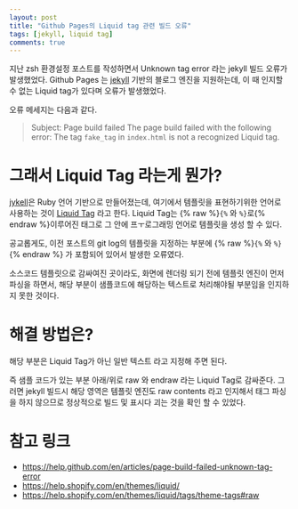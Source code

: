 ```yaml
---
layout: post
title: "Github Pages의 Liquid tag 관련 빌드 오류"
tags: [jekyll, liquid tag]
comments: true
---
```


지난 zsh 환경설정 포스트를 작성하면서 Unknown tag error 라는 jekyll 빌드 오류가 발생했었다. Github Pages 는 [jekyll](https://jekyllrb-ko.github.io/) 기반의 블로그 엔진을 지원하는데, 이 때 인지할 수 없는 Liquid tag가 있다며 오류가 발생했었다. 

오류 메세지는 다음과 같다.

> Subject: Page build failed
> The page build failed with the following error:
> The tag `fake_tag` in `index.html` is not a recognized Liquid tag.

# 그래서 Liquid Tag 라는게 뭔가?

[jykell](https://jekyllrb-ko.github.io/)은 Ruby 언어 기반으로 만들어졌는데, 여기에서 템플릿을 표현하기위한 언어로 사용하는 것이 [Liquid Tag](https://help.shopify.com/en/themes/liquid/tags) 라고 한다. Liquid Tag는 {% raw %}```{%``` 와 ```%}```로{% endraw %}이루어진 태그로 그 안에 프ㅜ로그래밍 언어로 템플릿을 생성 할 수 있다.

공교롭게도, 이전 포스트의 git log의 템플릿을 지정하는 부분에 {% raw %}```{%``` 와 ```%}```{% endraw %} 가 포함되어 있어서 발생한 오류였다.

소스코드 템플릿으로 감싸여진 곳이라도, 화면에 렌더링 되기 전에 템플릿 엔진이 먼저 파싱을 하면서, 해당 부분이 샘플코드에 해당하는 텍스트로 처리해야될 부분임을 인지하지 못한 것이다.

# 해결 방법은?

해당 부분은 Liquid Tag가 아닌 일반 텍스트 라고 지정해 주면 된다.

즉 샘플 코드가 있는 부분 아래/위로 raw 와 endraw 라는 Liquid Tag로 감싸준다. 그러면 jekyll 빌드시 해당 영역은 템플릿 엔진도 raw contents 라고 인지해서 태그 파싱을 하지 않으므로 정상적으로 빌드 및 표시다 괴는 것을 확인 할 수 있었다.

# 참고 링크

* https://help.github.com/en/articles/page-build-failed-unknown-tag-error
* https://help.shopify.com/en/themes/liquid/
* https://help.shopify.com/en/themes/liquid/tags/theme-tags#raw
